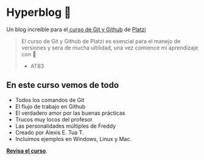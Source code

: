 # Hyperblog 💚
Un blog increíble para el[ curso de Git y Github](https://platzi.com/cursos/git-github/ " curso de Git y Github") de [Platzi](https://platzi.com/ "Platzi")
> El curso de Git y Github de Platzi es esencial para el manejo de versiones y sera de mucha ultilidad, una vez comience mi aprendizaje con 🐍
> - AT83

## En este curso vemos de todo
* Todos los comandos de Git
* El flujo de trabajo en Github
* El verdadero amor por las buenas prácticas
* Trucos muy locos del profesor
* Las personalidades múltiples de Freddy
* Creado por Alexis E. Tua T.
* Incluimos ejemplos en Windows, Linux y Mac.

 [**Revisa el curso**](https://platzi.com/cursos/git-github/ "a ver el curso").
